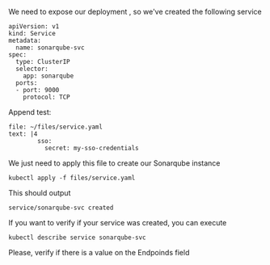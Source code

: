 We need to expose our deployment , so we've created the following service

```copy
apiVersion: v1
kind: Service
metadata:
  name: sonarqube-svc
spec:
  type: ClusterIP
  selector:
    app: sonarqube
  ports:
  - port: 9000
    protocol: TCP
```

Append test:

```editor:append-lines-to-file
file: ~/files/service.yaml
text: |4
        sso:
          secret: my-sso-credentials
```

We just need to apply this file to create our Sonarqube instance
```execute
kubectl apply -f files/service.yaml
```
This should output
```
service/sonarqube-svc created
```
If you want to verify if your service was created, you can execute
```execute
kubectl describe service sonarqube-svc
```
Please, verify if there is a value on the Endpoinds field
